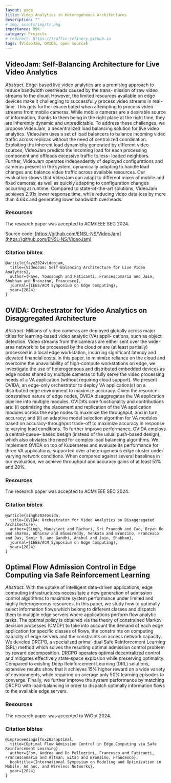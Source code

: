 ```yaml
---
layout: page
title: Video Analytics in Heterogeneous Architectures
description: ""
# img: assets/img/tr.png
importance: 996
category: Projects
# redirect: https://traffic-refinery.github.io
tags: [VideoJam, OVIDA, open source]
---
```


## VideoJam: Self-Balancing Architecture for Live Video Analytics

*Abstract.* Edge-based live video analytics are a promising
approach to reduce bandwidth overheads caused by the trans-
mission of raw video streams to the cloud. However, the limited
resources available on edge devices make it challenging to
successfully process video streams in real-time. This gets further
exacerbated when attempting to process video streams from
mobile cameras. While mobile cameras are a desirable source
of information, thanks to them being in the right place at the
right time, they are inherently dynamic and unpredictable. To
address these challenges, we propose VideoJam, a decentralized
load balancing solution for live video analytics. VideoJam
uses a set of load balancers to balance incoming video traffic
across replicas without the need of centralized coordination.
Exploiting the inherent load dynamicity generated by different
video sources, VideoJam predicts the incoming load for each
processing component and offloads excessive traffic to less-
loaded neighbors. Further, VideoJam operates independently
of deployed configurations and cameras present in the system,
dynamically adapting to handle load changes and balance video
traffic across available resources. Our evaluation shows that
VideoJam can adapt to different mixes of mobile and fixed
cameras, as well as quickly adapting to configuration changes
occurring at runtime. Compared to state-of-the-art solutions,
VideoJam achieves 2.91x lower response time, while reducing
video data loss by more than 4.64x and generating lower
bandwidth overheads.

### Resources
The research paper was accepted to ACM/IEEE SEC 2024.

Source code: [https://github.com/ENSL-NS/VideoJam](https://github.com/ENSL-NS/VideoJam)

### Citation bibtex
```
@article{faye2024videojam,
  title={VideoJam: Self-Balancing Architecture for Live Video Analytics},
  author={Faye, Youssouph and Faticanti, Francescomaria and Jain, Shubham and Bronzino, Francesco},
  journal={IEEE/ACM Symposium on Edge Computing},
  year={2024}
}
```

## OVIDA: Orchestrator for Video Analytics on Disaggregated Architecture

*Abstract.* Millions of video cameras are deployed globally
across major cities for learning-based video analytic (VA) appli-
cations, such as object detection. Video streams from the cameras
are either sent over the wide-area network to be processed by
the cloud or are (at least partially) processed in a local edge
workstation, incurring significant latency and elevated financial
costs. In this paper, to minimize reliance on the cloud and
overcome the unavailability of high-compute workstations on
edge, we investigate the use of heterogeneous and distributed
embedded devices as edge nodes shared by multiple cameras
to fully serve the video processing needs of a VA application
(without requiring cloud support).
We present OVIDA, an edge-only orchestrator to deploy VA
application(s) on a distributed edge environment to maximize
accuracy. Given the resource-constrained nature of edge nodes,
OVIDA disaggregates the VA application pipeline into multiple
modules. OVIDA’s core functionality and contributions are: (i)
optimizing the placement and replication of the VA application
modules across the edge nodes to maximize the throughput, and
in turn, accuracy; and (ii) an adaptive model selection algorithm
for VA modules based on accuracy-throughput trade-off to
maximize accuracy in response to varying load conditions. To
further improve performance, OVIDA employs a central-queue–
based design (instead of the usual push-based design), which
also obviates the need for complex load balancing algorithms.
We implement OVIDA on top of Kubernetes and evaluate
its performance for three VA applications, supported over a
heterogeneous edge cluster under varying network conditions.
When compared against several baselines in our evaluation, we
achieve throughput and accuracy gains of at least 51% and 28%.

### Resources
The research paper was accepted to ACM/IEEE SEC 2024.

### Citation bibtex
```
@article{singh2024ovida,
  title={OVIDA: Orchestrator for Video Analytics on Disaggregated Architecture},
  author={Singh, Manavjeet and Rachuri, Sri Pramodh and Cao, Bryan Bo and Sharma, Abhinav and Bhumireddy, Venkata and Bronzino, Francesco and Das, Samir R. and Gandhi, Anshul and Jain, Shubham},
  journal={IEEE/ACM Symposium on Edge Computing},
  year={2024}
}
```

## Optimal Flow Admission Control in Edge Computing via Safe Reinforcement Learning

*Abstract.* With the uptake of intelligent data-driven applications, edge computing infrastructures necessitate a new generation
of admission control algorithms to maximize system performance
under limited and highly heterogeneous resources. In this paper,
we study how to optimally select information flows which belong to
different classes and dispatch them to multiple edge servers where
applications perform flow analytic tasks. The optimal policy is
obtained via the theory of constrained Markov decision processes
(CMDP) to take into account the demand of each edge application
for specific classes of flows, the constraints on computing capacity
of edge servers and the constraints on access network capacity.
We develop DRCPO, a specialized primal-dual Safe Reinforcement Learning (SRL) method which solves the resulting optimal
admission control problem by reward decomposition. DRCPO
operates optimal decentralized control and mitigates effectively
state-space explosion while preserving optimality. Compared to
existing Deep Reinforcement Learning (DRL) solutions, extensive
results show that it achieves 15% higher reward on a wide variety
of environments, while requiring on average only 50% learning
episodes to converge. Finally, we further improve the system
performance by matching DRCPO with load-balancing in order to
dispatch optimally information flows to the available edge servers.

### Resources
The research paper was accepted to WiOpt 2024.

### Citation bibtex
```
@inproceedings{fox2024optimal,
  title={Optimal Flow Admission Control in Edge Computing via Safe Reinforcement Learning},
  author={Fox, Andrea and De Pellegrini, Francesco and Faticanti, Francescomaria and Altman, Eitan and Bronzino, Francesco},
  booktitle={International Symposium on Modeling and Optimization in Mobile, Ad hoc, and Wireless Networks},
  year={2024}
}
```